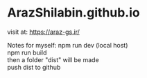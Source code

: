 # ArazShilabin.github.io
visit at: https://araz-gs.ir/

Notes for myself:
npm run dev  (local host) <br>
npm run build <br>
then a folder "dist" will be made <br>
push dist to github <br>
